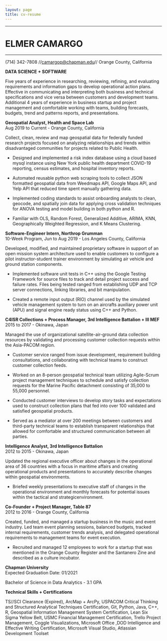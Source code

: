 ```yaml
---
layout: page
title: cv-resume
---
```


---
# ELMER CAMARGO
---

(714) 342-7808 //[camargop@chapman.edu](mailto:camargop@chapman.edu)// Orange County, California

**DATA SCIENCE + SOFTWARE**

Five years of experience in researching, reviewing, refining, and evaluating requirements and information gaps to develop operational action plans. Effective in communicating and interpreting both business and technical specifications and vice versa between customers and development teams. Additional 4 years of experience in business startup and project management and comfortable working with teams, building forecasts, budgets, trend and patterns reports, and presentations.

**Geospatial Analyst, Health and Space Lab**        
Aug 2019 to Current - Orange County, California

Collect, clean, review and map geospatial data for federally funded research projects focused on analyzing relationships and trends within disadvantaged communities for projects related to Public Health.

<ul>
<li>
Designed and implemented a risk index database using a cloud based mysql instance using New York public health department COVID-19 reporting, census estimates, and hospital inventory reports.
</li>
</ul>

<ul>
<li>
Automated reusable python web scraping tools to collect JSON formatted geospatial data from Weedmaps API, Google Maps API, and Yelp API that reduced time spent manually gathering data.
</li>
</ul>

<ul>
<li>
Implemented coding standards to assist onboarding analysts to clean, geocode, and spatially join data for applying cross validation techniques for ANOVA testing and model building in both python and R.
</li>
</ul>

<ul>
<li>
Familiar with OLS, Random Forest, Generalized Additive, ARIMA, KNN, Geographically Weighted Regression, and K Means Clustering.
</li>
</ul>

**Software-Engineer Intern, Northrop Grumman**  \
10-Week Program, Jun to Aug 2019 - Los Angeles County, California

Developed, modified, and maintained proprietary software in support of an open mission system architecture used to enable customers to configure a pilot instructor-student trainer environment by simulating air vehicle and ground station components.

<ul>
<li>
Implemented software unit tests in C++ using the Google Testing Framework for source files to track and detail project success and failure rates. Files being tested ranged from establishing UDP and TCP server connections, linking libraries, and bit manipulation.
</li>
</ul>

<ul>
<li>
Created a remote input output (RIO) channel used by the simulated vehicle management system to turn on an aircrafts auxiliary power unit (APU) and signal engine ready status using C++ and Python.
</li>
</ul>

**C4ISR Collections + Process Manager, 3rd Intelligence Battalion + III MEF**  \
2015 to 2017 - Okinawa, Japan

Managed the use of organizational satellite-air-ground data collection resources by validating and processing customer collection requests within the Asia-PACOM region. 

<ul>
<li>
Customer service ranged from issue development, requirement building consultations, and collaborating with technical teams to construct customer collection feeds.
</li>
</ul>

<ul>
<li>
Worked on an 8-person geospatial technical team utilizing Agile-Scrum project management techniques to schedule and satisfy collection requests for the Marine Pacific detachment consisting of 35,000 to 55,000 personnel.
</li>
</ul>

<ul>
<li>
Conducted customer interviews to develop story tasks and expectations used to construct collection plans that fed into over 100 validated and satisfied geospatial products.
</li>
</ul>

<ul>
<li>
Served as a mediator at over 200 meetings between customers and third-party technical teams to establish transparent relationships that allowed for comfortable and structured communication between all parties.
</li>
</ul>

**Intelligence Analyst, 3rd Intelligence Battalion**  \
2012 to 2015 - Okinawa, Japan

Updated the regional executive officer about changes in the operational area of 36 countries with a focus in maritime affairs and creating operational products and presentations to accurately describe changes within geospatial environments.

<ul>
<li>
Briefed weekly presentations to executive staff of changes in the operational environment and monthly forecasts for potential issues within the tactical and strategicenvironment.
</li>
</ul>

**Co-Founder + Project Manager, Table 87**  \
2012 to 2016 - Orange County, California

Created, funded, and managed a startup business in the music and event industry. Led team event planning sessions, balanced budgets, tracked internal requirements, customer trends analysis, and delegated operational requirements to management teams for event execution.

<ul>
<li>
Recruited and managed 12 employees to work for a startup that was mentioned in the Orange County Register and the Santanero Zine and described as a culture incubator.
</li>
</ul>

**Chapman University**  \
Expected Graduation Date: 01/2021

Bachelor of Science in Data Analytics - 3.1 GPA

**Technical Skills + Certifications**

TS//SCI Clearance (Expired), ArcMap + ArcPy, USPACOM Critical Thinking and Structured Analytical Techniques Certification, Git, Python, Java, C++, R, Geospatial Information Management System Certification, Lean Six Sigma Yellow Belt, USMC Financial Management Certification, Trello Project Management, Coggle Visualizations, Microsoft Office ,DOD Intelligence and Effective Writing Certification, Microsoft Visual Studio, Atlassian Development Toolset
